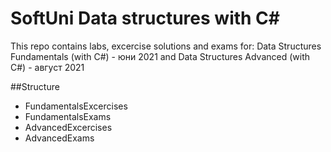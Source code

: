 # SoftUni Data structures with C#
This repo contains labs, excercise solutions and exams for:
Data Structures Fundamentals (with C#) - юни 2021
and
Data Structures Advanced (with C#) - август 2021

##Structure

- FundamentalsExcercises
- FundamentalsExams
- AdvancedExcercises
- AdvancedExams